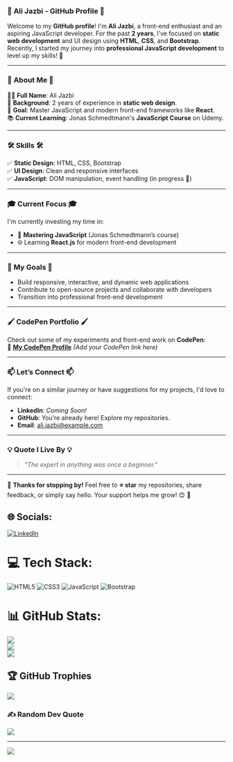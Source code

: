 ### 🚀 **Ali Jazbi - GitHub Profile** 🚀  

Welcome to my **GitHub profile**! I'm **Ali Jazbi**, a front-end enthusiast and an aspiring JavaScript developer. For the past **2 years**, I’ve focused on **static web development** and UI design using **HTML**, **CSS**, and **Bootstrap**. Recently, I started my journey into **professional JavaScript development** to level up my skills! 🎯  

---

### 🧩 **About Me** 🧩  
👨‍💻 **Full Name**: Ali Jazbi  
💼 **Background**: 2 years of experience in **static web design**.  
🎯 **Goal**: Master JavaScript and modern front-end frameworks like **React**.  
📚 **Current Learning**: Jonas Schmedtmann's **JavaScript Course** on Udemy.  

---

### 🛠️ **Skills** 🛠️  
✅ **Static Design**: HTML, CSS, Bootstrap  
✅ **UI Design**: Clean and responsive interfaces  
✅ **JavaScript**: DOM manipulation, event handling (in progress 🚀)  

---

### 🎓 **Current Focus** 🎓  
I'm currently investing my time in:  
- 🚀 **Mastering JavaScript** (Jonas Schmedtmann’s course)  
- 🌐 Learning **React.js** for modern front-end development  

---

### 🌟 **My Goals** 🌟  
- Build responsive, interactive, and dynamic web applications  
- Contribute to open-source projects and collaborate with developers  
- Transition into professional front-end development  

---

### 🖌️ **CodePen Portfolio** 🖌️  
Check out some of my experiments and front-end work on **CodePen**:  
🔗 [**My CodePen Profile**](https://codepen.io/) *(Add your CodePen link here)*  

---

### 📫 **Let’s Connect** 📫  
If you're on a similar journey or have suggestions for my projects, I'd love to connect:  
- **LinkedIn**: *Coming Soon!*  
- **GitHub**: You’re already here! Explore my repositories.  
- **Email**: ali.jazbi@example.com  

---

### 💡 **Quote I Live By** 💡  
> *"The expert in anything was once a beginner."*  

---

🎉 **Thanks for stopping by!** Feel free to **⭐ star** my repositories, share feedback, or simply say hello. Your support helps me grow! 😊 🚀  


## 🌐 Socials:
[![LinkedIn](https://img.shields.io/badge/LinkedIn-%230077B5.svg?logo=linkedin&logoColor=white)](https://linkedin.com/in/ali-jazbi) 

# 💻 Tech Stack:
![HTML5](https://img.shields.io/badge/html5-%23E34F26.svg?style=for-the-badge&logo=html5&logoColor=white) ![CSS3](https://img.shields.io/badge/css3-%231572B6.svg?style=for-the-badge&logo=css3&logoColor=white) ![JavaScript](https://img.shields.io/badge/javascript-%23323330.svg?style=for-the-badge&logo=javascript&logoColor=%23F7DF1E) ![Bootstrap](https://img.shields.io/badge/bootstrap-%23563D7C.svg?style=for-the-badge&logo=bootstrap&logoColor=white)
# 📊 GitHub Stats:
![](https://github-readme-stats.vercel.app/api?username=ali-jazbi&theme=radical&hide_border=false&include_all_commits=false&count_private=false)<br/>
![](https://github-readme-streak-stats.herokuapp.com/?user=ali-jazbi&theme=radical&hide_border=false)<br/>
![](https://github-readme-stats.vercel.app/api/top-langs/?username=ali-jazbi&theme=radical&hide_border=false&include_all_commits=false&count_private=false&layout=compact)

## 🏆 GitHub Trophies
![](https://github-profile-trophy.vercel.app/?username=ali-jazbi&theme=radical&no-frame=false&no-bg=true&margin-w=4)

### ✍️ Random Dev Quote
![](https://quotes-github-readme.vercel.app/api?type=horizontal&theme=radical)

---
[![](https://visitcount.itsvg.in/api?id=ali-jazbi&icon=0&color=0)](https://visitcount.itsvg.in)

<!-- Proudly created with GPRM ( https://gprm.itsvg.in ) -->
